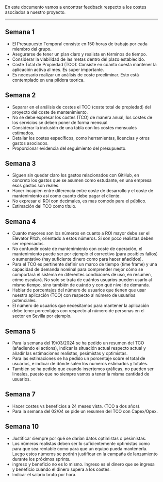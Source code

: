En este documento vamos a encontrar feedback respecto a los costes asociados a nuestro proyecto.
****
## Semana 1
+ El Presupuesto Temporal consiste en 150 horas de trabajo por cada miembro del grupo.
+ Asegurarse de tener un plan claro y realista en términos de tiempo.
+ Considerar la viabilidad de las metas dentro del plazo establecido.
+ Coste Total de Propiedad (TCO): Consiste en cúanto cuesta mantener la aplicación activa al mes. Es super importante.
+ Es necesario realizar un análisis de coste preeliminar. Esto está contemplado en una pildora teorica.

## Semana 2
+ Separar en el análisis de costes el TCO (coste total de propiedad) del proyecto del coste de mantenimiento.
+ No se debe expresar los costes (TCO) de manera anual, los costes de los servicios se deben poner de forma mensual.
+ Considerar la inclusión de una tabla con los costes mensuales estimados.
+ Detallar los costes específicos, como herramientas, licencias y otros gastos asociados.
+ Proporcionar evidencia del seguimiento del presupuesto.

## Semana 3
+ Siguen sin quedar claro los gastos relacionados con GitHub, en concreto los gastos que se asumen como estudante, en una empresa esos gastos son reales.
+ Hacer incapien entre diferencia entre coste de desarrollo y el coste de mantenimiento asi como cuanto debe pagar el cliente.
+ No expresar el ROI con decimales, es mas comodo para el público.
+ Estimación  del TCO como título.

## Semana 4
+ Cuanto mayores son los números en cuanto a ROI mayor debe ser el Elevator Pitch, orientado a estos números. Si son poco realistas deben ser repensados.
+ No confundir coste de mantenimiento con coste de operación, el mantenimiento puede ser por ejemplo el correctivo (para posibles fallos) o aumentativo (hay suficiente dinero como para hacer añadidos).
+ Para el TCO es pertinente definir un marco de tiempo (time frame) y una capacidad de demanda nominal para comprender mejor cómo se comportará el sistema en diferentes condiciones de uso, en resumen, cómo escalará. No solo se trata de cuántos usuarios pueden usarlo al mismo tiempo, sino también de cuándo y con qué nivel de demanda.
+ Hablar de porcentajes del número de usuarios que tienen que usar nuestra aplicación (TCO) con respecto al número de usuarios potenciales.
+ El número de usuarios que necesitamos para mantener la aplicación debe tener porcentajes con respecto al número de personas en el sector en Sevilla por ejemplo.

## Semana 5
+ Para la semana del 19/03/2024 se ha pedido un resumen del TCO (añadiendo el actions), indicar la situación actual respecto actual y añadir las estimaciones realistas, pesimistas y optimistas.
+ Para las estimaciones se ha pedido un porcentaje sobre el total de usuarios, e indicar de dónde salen los numeros estimados y totales.
+ También se ha pedido que cuando insertemos gráficas, no pueden ser lineales, puesto que no siempre vamos a tener la misma cantidad de usuarios.

## Semana 7
+ Hacer costes vs beneficios a 24 meses vista. (TCO a dos años).
+ Para la semana del 02/04 se pide un resumen del TCO con Capex/Opex.

## Semana 10
+ Justificar siempre por qué se darían datos optimistas o pesimistas.
+ Los números realistas deben ser lo suficientemente optimistas como para que sea rentable como para que un equipo pueda mantenerla. Luego estos números se podrán justificar en la campaña de lanzamiento durante los próximos sprints.
+ ingreso y beneficio no es lo mismo. Ingreso es el dinero que se ingresa y beneficio cuando el dinero supera a los costes.
+ Indicar el salario bruto por hora.


